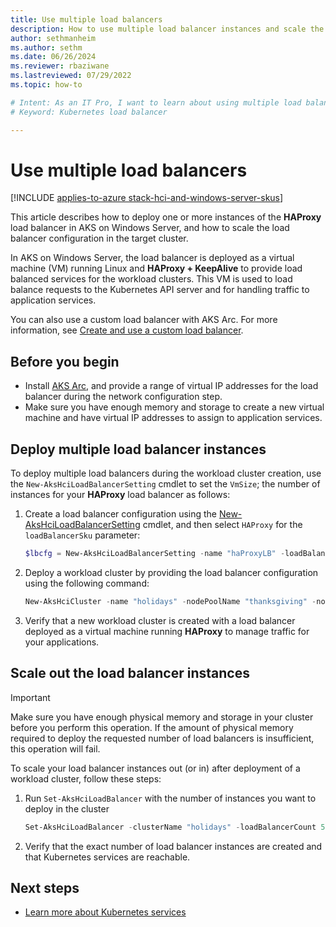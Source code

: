 ```yaml
---
title: Use multiple load balancers
description: How to use multiple load balancer instances and scale the numbers of instances on your AKS deployment in AKS on Windows Server.
author: sethmanheim
ms.author: sethm
ms.date: 06/26/2024
ms.reviewer: rbaziwane
ms.lastreviewed: 07/29/2022
ms.topic: how-to

# Intent: As an IT Pro, I want to learn about using multiple load balancers in Azure Kubernetes Service (AKS).
# Keyword: Kubernetes load balancer

---
```


# Use multiple load balancers

[!INCLUDE [applies-to-azure stack-hci-and-windows-server-skus](includes/aks-hci-applies-to-skus/aks-hybrid-applies-to-azure-stack-hci-windows-server-sku.md)]

This article describes how to deploy one or more instances of the **HAProxy** load balancer in AKS on Windows Server, and how to scale the load balancer configuration in the target cluster.

In AKS on Windows Server, the load balancer is deployed as a virtual machine (VM) running Linux and **HAProxy + KeepAlive** to provide load balanced services for the workload clusters. This VM is used to load balance requests to the Kubernetes API server and for handling traffic to application services.

You can also use a custom load balancer with AKS Arc. For more information, see [Create and use a custom load balancer](configure-custom-load-balancer.md).

## Before you begin

- Install [AKS Arc](kubernetes-walkthrough-powershell.md), and provide a range of virtual IP addresses for the load balancer during the network configuration step.
- Make sure you have enough memory and storage to create a new virtual machine and have virtual IP addresses to assign to application services.

## Deploy multiple load balancer instances

To deploy multiple load balancers during the workload cluster creation, use the `New-AksHciLoadBalancerSetting` cmdlet to set the `VmSize`; the number of instances for your **HAProxy** load balancer as follows:

1. Create a load balancer configuration using the [New-AksHciLoadBalancerSetting](reference/ps/new-akshciloadbalancersetting.md) cmdlet, and then select `HAProxy` for the `loadBalancerSku` parameter:

   ```powershell
   $lbcfg = New-AksHciLoadBalancerSetting -name "haProxyLB" -loadBalancerSku HAProxy -vmSize Standard_K8S3_v1 -loadBalancerCount 3
   ```

1. Deploy a workload cluster by providing the load balancer configuration using the following command:

   ```powershell
   New-AksHciCluster -name "holidays" -nodePoolName "thanksgiving" -nodeCount 2 -OSType linux -nodeVmSize Standard_A4_v2 -loadBalancerSettings $lbCfg
   ```

1. Verify that a new workload cluster is created with a load balancer deployed as a virtual machine running **HAProxy** to manage traffic for your applications.

## Scale out the load balancer instances

> [!IMPORTANT]
> Make sure you have enough physical memory and storage in your cluster before you perform this operation. If the amount of physical memory required to deploy the requested number of load balancers is insufficient, this operation will fail.

To scale your load balancer instances out (or in) after deployment of a workload cluster, follow these steps:

1. Run `Set-AksHciLoadBalancer` with the number of instances you want to deploy in the cluster

   ```powershell
   Set-AksHciLoadBalancer -clusterName "holidays" -loadBalancerCount 5
   ```

1. Verify that the exact number of load balancer instances are created and that Kubernetes services are reachable.

## Next steps

- [Learn more about Kubernetes services](https://kubernetes.io/docs/concepts/services-networking/service/)
